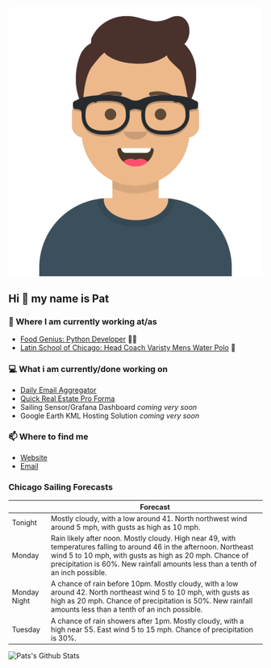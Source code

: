 [![Social banner for p-j-falconer](https://raw.githubusercontent.com/P-J-FALCONER/P-J-FALCONER/master/assets/avataaars.svg)](https://patfalconer.com/)
## Hi :wave: my name is Pat

### 💼 Where I am currently working at/as
- [Food Genius: Python Developer](https://getfoodgenius.com/) 🍔🐍
- [Latin School of Chicago: Head Coach Varisty Mens Water Polo](https://www.latinschool.org/) 🤽


### 💻 What i am currently/done working on
 - [Daily Email Aggregator](https://github.com/P-J-FALCONER/dott_daily_mail)
 - [Quick Real Estate Pro Forma](https://github.com/P-J-FALCONER/henry)
 - Sailing Sensor/Grafana Dashboard *coming very soon*
 - Google Earth KML Hosting Solution *coming very soon*

### 📫 Where to find me
 - [Website](https://patfalconer.com/)
 - [Email](mailto:patrick.j.falconer@gmail.com)


### Chicago Sailing Forecasts
|   | Forecast  |
|---|---|
| Tonight | Mostly cloudy, with a low around 41. North northwest wind around 5 mph, with gusts as high as 10 mph. |
| Monday | Rain likely after noon. Mostly cloudy. High near 49, with temperatures falling to around 46 in the afternoon. Northeast wind 5 to 10 mph, with gusts as high as 20 mph. Chance of precipitation is 60%. New rainfall amounts less than a tenth of an inch possible. |
| Monday Night | A chance of rain before 10pm. Mostly cloudy, with a low around 42. North northeast wind 5 to 10 mph, with gusts as high as 20 mph. Chance of precipitation is 50%. New rainfall amounts less than a tenth of an inch possible. |
| Tuesday | A chance of rain showers after 1pm. Mostly cloudy, with a high near 55. East wind 5 to 15 mph. Chance of precipitation is 30%. |

![Pats's Github Stats](https://github-readme-stats.vercel.app/api?username=p-j-falconer&show_icons=true&theme=radical)
